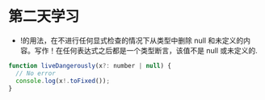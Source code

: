 # 第二天学习

- !的用法，在不进行任何显式检查的情况下从类型中删除 null 和未定义的内容。写作！在任何表达式之后都是一个类型断言，该值不是 null 或未定义的.

``` js
function liveDangerously(x?: number | null) {
  // No error
  console.log(x!.toFixed());
}
```
